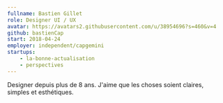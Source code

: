 ```yaml
---
fullname: Bastien Gillet
role: Designer UI / UX
avatar: https://avatars2.githubusercontent.com/u/38954696?s=460&v=4
github: bastienCap
start: 2018-04-24
employer: independent/capgemini
startups:
    - la-bonne-actualisation
    - perspectives
---
```


Designer depuis plus de 8 ans. J'aime que les choses soient claires, simples et esthétiques.
